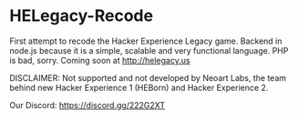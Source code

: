 # HELegacy-Recode
First attempt to recode the Hacker Experience Legacy game. Backend in node.js because it is a simple, scalable and very functional language. PHP is bad, sorry. Coming soon at http://helegacy.us

DISCLAIMER: 
Not supported and not developed by Neoart Labs, the team behind new Hacker Experience 1 (HEBorn) and Hacker Experience 2.

Our Discord: https://discord.gg/222G2XT
